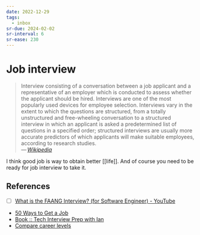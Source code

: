 ```yaml
---
date: 2022-12-29
tags:
  - inbox
sr-due: 2024-02-02
sr-interval: 6
sr-ease: 230
---
```


# Job interview

> Interview consisting of a conversation between a job applicant and a
> representative of an employer which is conducted to assess whether the
> applicant should be hired. Interviews are one of the most popularly used
> devices for employee selection. Interviews vary in the extent to which the
> questions are structured, from a totally unstructured and free-wheeling
> conversation to a structured interview in which an applicant is asked a
> predetermined list of questions in a specified order; structured interviews
> are usually more accurate predictors of which applicants will make suitable
> employees, according to research studies.\
> — <cite>[Wikipedia](https://en.wikipedia.org/wiki/Interview)</cite>

I think good job is way to obtain better [[life]]. And of course you need to be
ready for job interview to take it.

## References

- [ ] [What is the FAANG Interview? (for Software Engineer) - YouTube](https://www.youtube.com/watch?v=RoHI83C9Fyk )
- [50 Ways to Get a Job](https://50waystogetajob.com/)
- [Book :: Tech Interview Prep with Ian](https://techinterview.guide/)
- [Compare career levels](https://www.levels.fyi/)
